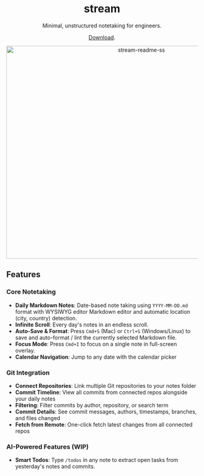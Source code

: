 <h1 align="center">
  stream
</h1>
<p align="center">
  Minimal, unstructured notetaking for engineers.
</p>


<p align="center">
  <a href="https://github.com/marcelmarais/stream/releases/latest/download/stream-latest-macos-arm64.dmg">Download</a>.
</p>
</div>

<p align="middle">
<img width="696" height="560" alt="stream-readme-ss" src="https://github.com/user-attachments/assets/4f42f314-d3bc-4b90-9b64-8b044fdc510a" />
</p>

## Features

### Core Notetaking
- **Daily Markdown Notes**: Date-based note taking using `YYYY-MM-DD.md` format with WYSIWYG editor Markdown editor and automatic location (city, country) detection.
- **Infinite Scroll**: Every day's notes in an endless scroll.
- **Auto-Save & Format**: Press `Cmd+S` (Mac) or `Ctrl+S` (Windows/Linux) to save and auto-format / lint the currently selected Markdown file.
- **Focus Mode**: Press `Cmd+I` to focus on a single note in full-screen overlay.
- **Calendar Navigation**: Jump to any date with the calendar picker

### Git Integration
- **Connect Repositories**: Link multiple Git repositories to your notes folder
- **Commit Timeline**: View all commits from connected repos alongside your daily notes
- **Filtering**: Filter commits by author, repository, or search term
- **Commit Details**: See commit messages, authors, timestamps, branches, and files changed
- **Fetch from Remote**: One-click fetch latest changes from all connected repos

### AI-Powered Features (WIP)
- **Smart Todos**: Type `/todos` in any note to extract open tasks from yesterday's notes and commits.